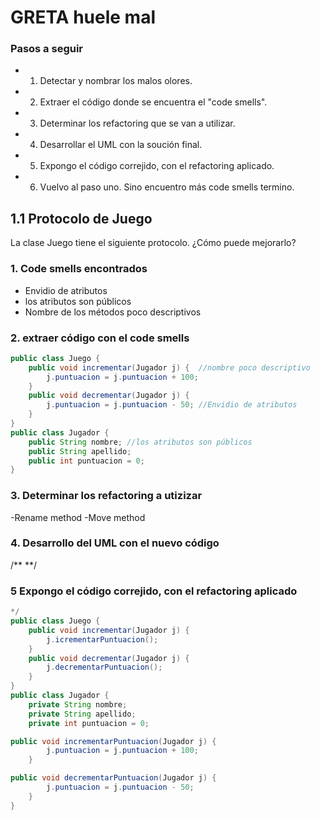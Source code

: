 # GRETA huele mal
### Pasos a seguir 
- 1) Detectar y nombrar los malos olores.
- 2) Extraer el código donde se encuentra el "code smells".
- 3) Determinar los refactoring que se van a utilizar.
- 4) Desarrollar el UML con la soución final.
- 5) Expongo el código correjido, con el refactoring aplicado.
- 6) Vuelvo al paso uno. Sino encuentro más code smells termino.

## 1.1 Protocolo de Juego
La clase Juego tiene el siguiente protocolo. ¿Cómo puede mejorarlo? 

### 1. Code smells encontrados
- Envidio de atributos
- los atributos son públicos
- Nombre de los métodos poco descriptivos

### 2. extraer código con el code smells

```java 
public class Juego {
    public void incrementar(Jugador j) {  //nombre poco descriptivo
        j.puntuacion = j.puntuacion + 100;
    }
    public void decrementar(Jugador j) { 
        j.puntuacion = j.puntuacion - 50; //Envidio de atributos 
    }
}
public class Jugador {
    public String nombre; //los atributos son públicos
    public String apellido;
    public int puntuacion = 0;
}
```
### 3. Determinar los refactoring a utizizar
-Rename method
-Move method

### 4. Desarrollo del UML con el nuevo código
/** **/


### 5 Expongo el código correjido, con el refactoring aplicado

```java 
*/
public class Juego {
    public void incrementar(Jugador j) {
        j.icrementarPuntuacion();
    }
    public void decrementar(Jugador j) { 
        j.decrementarPuntuacion();
    }
}
public class Jugador {
    private String nombre; 
    private String apellido;
    private int puntuacion = 0;

public void incrementarPuntuacion(Jugador j) { 
        j.puntuacion = j.puntuacion + 100;
    }

public void decrementarPuntuacion(Jugador j) { 
        j.puntuacion = j.puntuacion - 50; 
    }
}
```